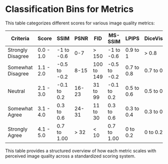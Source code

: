 # Classification Bins for Metrics

This table categorizes different scores for various image quality metrics:

| Criteria            | Score     | SSIM          | PSNR    | FID        | MS-SSIM      | LPIPS       | DiceVision  | Inception Score |
|---------------------|-----------|---------------|---------|------------|--------------|-------------|-------------|-----------------|
| Strongly Disagree   | 0.0 - 1.0 | -1 to -0.6    | 0-7     | > 150      | -1 to -0.6   | 0.9 to 1    | > 0.8       | 0 < 1           |
| Somewhat Disagree   | 1.1 - 2.0 | -0.5 to -0.2  | 8-15    | 100 to 149 | -0.5 to -0.2 | 0.7 to 0.8  | 0.7 to 0.8  | 1 < 2           |
| Neutral             | 2.1 - 3.0 | -0.1 to 0.2   | 16-23   | 31 to 99   | -0.1 to 0.2  | 0.5 to 0.6  | 0.5 to 0.6  | 2 < 3           |
| Somewhat Agree      | 3.1 - 4.0 | 0.3 to 0.6    | 24-31   | 11 to 30   | 0.3 to 0.6   | 0.3 to 0.4  | 0.3 to 0.4  | 3 < 5           |
| Strongly Agree      | 4.1 - 5.0 | 0.7 to 1.00   | > 32    | < 10       | 0.7 to 1.00  | 0 to 0.2    | 0 to 0.2    | > 6             |

This table provides a structured overview of how each metric scales with perceived image quality across a standardized scoring system.
